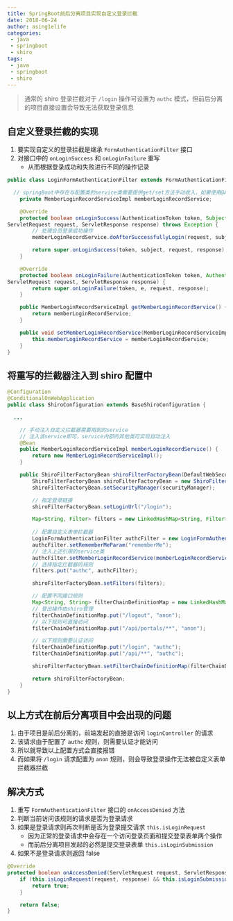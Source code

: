 ```yaml
---
title: SpringBoot前后分离项目实现自定义登录拦截
date: 2018-06-24
author: asing1elife
categories:
 - java
 - springboot
 - shiro
tags:
 - java
 - springboot
 - shiro
---
```

> 通常的 shiro 登录拦截对于 `/login` 操作可设置为 `authc` 模式，但前后分离的项目直接设置会导致无法获取登录信息  

## 自定义登录拦截的实现
1. 要实现自定义的登录拦截是继承 `FormAuthenticationFilter` 接口
2. 对接口中的 `onLoginSuccess` 和 `onLoginFailure` 重写
	* 从而根据登录成功和失败进行不同的操作记录

```java
public class LoginFormAuthenticationFilter extends FormAuthenticationFilter {

  // springBoot中存在与配置类的service类需要提供get/set方法手动收入，如果使用@Autowired会导致报错
    private MemberLoginRecordServiceImpl memberLoginRecordService;

    @Override
    protected boolean onLoginSuccess(AuthenticationToken token, Subject subject, 
ServletRequest request, ServletResponse response) throws Exception {
        // 处理会员登录成功操作
        memberLoginRecordService.doAfterSuccessfullyLogin(request, subject);

        return super.onLoginSuccess(token, subject, request, response);
    }

    @Override
    protected boolean onLoginFailure(AuthenticationToken token, AuthenticationException e, 
ServletRequest request, ServletResponse response) {
        return super.onLoginFailure(token, e, request, response);
    }

    public MemberLoginRecordServiceImpl getMemberLoginRecordService() {
        return memberLoginRecordService;
    }

    public void setMemberLoginRecordService(MemberLoginRecordServiceImpl memberLoginRecordService) {
        this.memberLoginRecordService = memberLoginRecordService;
    }
}
```

## 将重写的拦截器注入到 shiro 配置中
```java
@Configuration
@ConditionalOnWebApplication
public class ShiroConfiguration extends BaseShiroConfiguration {

  ...

  	// 手动注入自定义拦截器需要用到的service
  	// 注入该service即可，service内部的其他类可实现自动注入
    @Bean
    public MemberLoginRecordServiceImpl memberLoginRecordService() {
        return new MemberLoginRecordServiceImpl();
    }

    public ShiroFilterFactoryBean shiroFilterFactoryBean(DefaultWebSecurityManager securityManager) throws Exception {
        ShiroFilterFactoryBean shiroFilterFactoryBean = new ShiroFilterFactoryBean();
        shiroFilterFactoryBean.setSecurityManager(securityManager);

  		// 指定登录链接
        shiroFilterFactoryBean.setLoginUrl("/login");

        Map<String, Filter> filters = new LinkedHashMap<String, Filter>();
        
  		// 配置自定义表单拦截器
        LoginFormAuthenticationFilter authcFilter = new LoginFormAuthenticationFilter();
        authcFilter.setRememberMeParam("rememberMe");
  		// 注入上述引用的service类
        authcFilter.setMemberLoginRecordService(memberLoginRecordService());
  		// 选择指定拦截器的规则
        filters.put("authc", authcFilter);

        shiroFilterFactoryBean.setFilters(filters);

  		// 配置不同接口规则
        Map<String, String> filterChainDefinitionMap = new LinkedHashMap<String, String>();
  		// 登出操作由shiro管理
        filterChainDefinitionMap.put("/logout", "anon");
  		// 以下规则可直接访问
        filterChainDefinitionMap.put("/api/portals/**", "anon");

  		// 以下规则需要认证访问
        filterChainDefinitionMap.put("/login", "authc");
        filterChainDefinitionMap.put("/api/**", "authc");

        shiroFilterFactoryBean.setFilterChainDefinitionMap(filterChainDefinitionMap);

        return shiroFilterFactoryBean;
    }
}
```

## 以上方式在前后分离项目中会出现的问题
1. 由于项目是前后分离的，前端发起的直接是访问 `loginController` 的请求
2. 该请求由于配置了 `authc` 规则，则需要认证才能访问
3. 所以就导致以上配置方式会直接报错
4. 而如果将 `/login` 请求配置为 `anon` 规则，则会导致登录操作无法被自定义表单拦截器拦截

## 解决方式
1. 重写 `FormAuthenticationFilter` 接口的 `onAccessDenied` 方法
2. 判断当前访问该规则的请求是否为登录请求
1. 如果是登录请求则再次判断是否为登录提交请求 `this.isLoginRequest`
	* 因为正常的登录请求中会存在一个访问登录页面和提交登录表单两个操作
	* 而前后分离项目发起的必然是提交登录表单 `this.isLoginSubmission`
2. 如果不是登录请求则返回 false

```java
@Override
protected boolean onAccessDenied(ServletRequest request, ServletResponse response) throws Exception {
    if (this.isLoginRequest(request, response) && this.isLoginSubmission(request, response)) {
        return true;
    }

    return false;
}
```